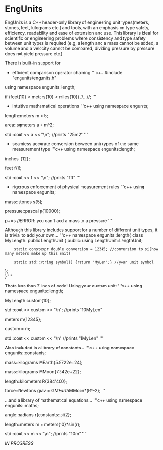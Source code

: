 # EngUnits
EngUnits is a C++ header-only library of engineering unit types(meters, stones, feet, kilograms etc.) and tools, with an emphasis on type safety, efficiency, readability and ease of extension and use. This library is ideal for scientific or engineering problems where consistency and type safety between unit types is required (e.g, a length and a mass cannot be added, a volume and a velocity cannot be compared, dividing pressure by pressure does not yield pressure etc.)

There is built-in support for:

- efficient comparison operator chaining
'''c++
#include "engunits/engunits.h"

using namespace engunits::length;

if (feet{10} < meters{10} < miles{10}) //...//;
'''

- intuitive mathematical operations
'''c++
using namespace engunits;

length::meters m = 5;

area::sqmeters a = m^2;

std::cout << a << "\n"; //prints "25m2"
'''

- seamless accurate conversion between unit types of the same measurement type
'''c++
using namespace engunits::length;

inches i{12};

feet f{i};

std::cout << f << "\n"; //prints "1ft"
'''

- rigorous enforcement of physical measurement rules
'''c++
using namespace engunits;

mass::stones s{5};

pressure::pascal p{10000};

p+=s //ERROR: you can't add a mass to a pressure
'''

Although this library includes support for a number of different unit types, it is trivial to add your own...
'''c++
namespace engunits::length{
class MyLength: public LengthUnit<MyLength> {
    public:
        using LengthUnit<MyLength>::LengthUnit;
        
        static constexpr double conversion = 12345; //conversion to si(how many meters make up this unit)
        
        static std::string symbol() {return "MyLen";} //your unit symbol
};  
}
'''

Thats less than 7 lines of code! Using your custom unit:
'''c++
using namespace engunits::length;

MyLength custom{10};

std::cout << custom << "\n"; //prints "10MyLen"

meters m{12345};

custom = m;

std::cout << custom << "\n" //prints "1MyLen"
'''

Also included is a library of constants...
'''c++
using namespace engunits::constants;

mass::kilograms MEarth{5.9722e+24};

mass::kilograms MMoon{7.342e+22};

length::kilometers R{384'400};

force::Newtons grav = G*MEarth*MMoon*(R^-2);
'''

...and a library of mathematical equations...
'''c++
using namespace engunits::maths;

angle::radians r{constants::pi/2};

length::meters m = meters{10}*sin(r);

std::cout << m << "\n"; //prints "10m"
'''

*IN PROGRESS*

